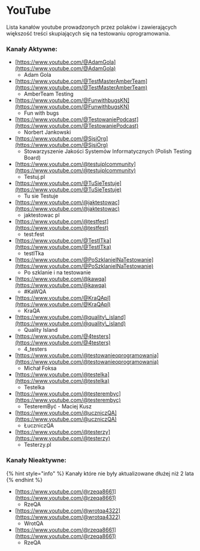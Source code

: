 # YouTube

Lista kanałów youtube prowadzonych przez polaków i zawierających większość treści skupiających się na testowaniu oprogramowania.

### Kanały Aktywne:

* [https://www.youtube.com/@AdamGola](https://www.youtube.com/@AdamGola)
  * Adam Gola
* [https://www.youtube.com/@TestMasterAmberTeam](https://www.youtube.com/@TestMasterAmberTeam)
  * AmberTeam Testing
* [https://www.youtube.com/@FunwithbugsKN](https://www.youtube.com/@FunwithbugsKN)
  * Fun with bugs
* [https://www.youtube.com/@TestowaniePodcast](https://www.youtube.com/@TestowaniePodcast)
  * Norbert Jankowski
* [https://www.youtube.com/@SjsiOrg](https://www.youtube.com/@SjsiOrg)
  * Stowarzyszenie Jakości Systemów Informatycznych (Polish Testing Board)
* [https://www.youtube.com/@testujplcommunity](https://www.youtube.com/@testujplcommunity)
  * Testuj.pl
* [https://www.youtube.com/@TuSieTestuje](https://www.youtube.com/@TuSieTestuje)
  * Tu sie Testuje
* [https://www.youtube.com/@jaktestowac](https://www.youtube.com/@jaktestowac)
  * jaktestowac pl
* [https://www.youtube.com/@testfest](https://www.youtube.com/@testfest)
  * test:fest
* [https://www.youtube.com/@TestITka](https://www.youtube.com/@TestITka)
  * testITka
* [https://www.youtube.com/@PoSzklanieINaTestowanie](https://www.youtube.com/@PoSzklanieINaTestowanie)
  * Po szklanie i na testowanie
* [https://www.youtube.com/@kawqa](https://www.youtube.com/@kawqa)
  * \#KaWQA
* [https://www.youtube.com/@KraQApl](https://www.youtube.com/@KraQApl)
  * KraQA
* [https://www.youtube.com/@quality\_island](https://www.youtube.com/@quality\_island)
  * Quality Island
* [https://www.youtube.com/@4testers](https://www.youtube.com/@4testers)
  * 4\_testers
* [https://www.youtube.com/@testowanieoprogramowania](https://www.youtube.com/@testowanieoprogramowania)
  * Michał Foksa
* [https://www.youtube.com/@testelka](https://www.youtube.com/@testelka)
  * Testelka
* [https://www.youtube.com/@testerembyc](https://www.youtube.com/@testerembyc)
  * TesteremByć - Maciej Kusz
* [https://www.youtube.com/@uczniczQA](https://www.youtube.com/@uczniczQA)
  * ŁuczniczQA
* [https://www.youtube.com/@testerzy](https://www.youtube.com/@testerzy)
  * Testerzy.pl

### Kanały Nieaktywne:

{% hint style="info" %}
Kanały które nie były aktualizowane dłużej niż 2 lata
{% endhint %}

* [https://www.youtube.com/@rzeqa8661](https://www.youtube.com/@rzeqa8661)
  * RzeQA
* [https://www.youtube.com/@wrotqa4322](https://www.youtube.com/@wrotqa4322)
  * WrotQA
* [https://www.youtube.com/@rzeqa8661](https://www.youtube.com/@rzeqa8661)
  * RzeQA
